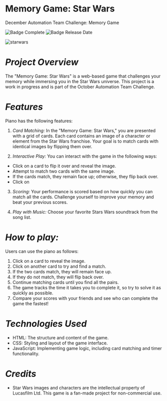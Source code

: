# Memory Game: Star Wars
December Automation Team Challenge: Memory Game

![Badge Complete](https://img.shields.io/badge/status-developing-blue)
![Badge Release Date](https://img.shields.io/badge/release%20date-february-red)

![starwars](https://i0.wp.com/experimentesp.com.br/wp-content/uploads/2015/12/c3po-r2d2-luke-leia.gif?resize=500%2C213)

# *Project Overview*

The "Memory Game: Star Wars" is a web-based game that challenges your memory while immersing you in the Star Wars universe. This project is a work in progress and is part of the October Automation Team Challenge.


# *Features*
Piano has the following features:

1. *Card Matching:* In the "Memory Game: Star Wars," you are presented with a grid of cards. Each card contains an image of a character or element from the Star Wars franchise. Your goal is to match cards with identical images by flipping them over.

2. *Interactive Play:*  You can interact with the game in the following ways:

- Click on a card to flip it over and reveal the image.
- Attempt to match two cards with the same image.
- If the cards match, they remain face up; otherwise, they flip back over.
- Click on 

3. *Scoring:* Your performance is scored based on how quickly you can match all the cards. Challenge yourself to improve your memory and beat your previous scores.

4. *Play with Music:* Choose your favorite Stars Wars soundtrack from the song list.

# *How to play:*
Users can use the piano as follows:

1. Click on a card to reveal the image.
2. Click on another card to try and find a match.
3. If the two cards match, they will remain face up.
4. If they do not match, they will flip back over.
5. Continue matching cards until you find all the pairs.
6. The game tracks the time it takes you to complete it, so try to solve it as quickly as possible.
7. Compare your scores with your friends and see who can complete the game the fastest!

# *Technologies Used*

- HTML: The structure and content of the game.
- CSS: Styling and layout of the game interface.
- JavaScript: Implementing game logic, including card matching and timer functionality.

# *Credits*

- Star Wars images and characters are the intellectual property of Lucasfilm Ltd. This game is a fan-made project for non-commercial use.
